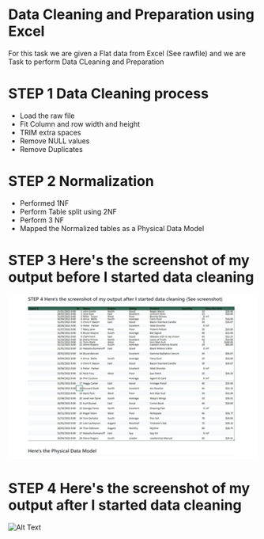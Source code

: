 # Data Cleaning and Preparation using Excel
For this task we are given a Flat data from Excel (See rawfile) and we are Task to perform Data CLeaning and Preparation

# STEP 1 Data Cleaning process

- Load the raw file
- Fit Column and row width and height
- TRIM extra spaces
- Remove NULL values
- Remove Duplicates

# STEP 2 Normalization

- Performed 1NF
- Perform Table split using 2NF
- Perform 3 NF
- Mapped the Normalized tables as a Physical Data Model

# STEP 3 Here's the screenshot of my output before I started data cleaning
![screenshot](images/one.jpeg)

# STEP 4 Here's the screenshot of my output after I started data cleaning
<img src="images/PN.png" alt="Alt Text" width="1000" height="1000">
